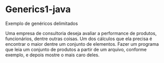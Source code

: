 # Generics1-java
Exemplo de genéricos delimitados

Uma empresa de consultoria deseja avaliar a performance de produtos,
funcionários, dentre outras coisas. Um dos cálculos que ela precisa é encontrar
o maior dentre um conjunto de elementos. Fazer um programa que leia um
conjunto de produtos a partir de um arquivo, conforme exemplo, e depois
mostre o mais caro deles.
